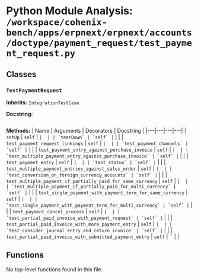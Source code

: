 # Python Module Analysis: `/workspace/cohenix-bench/apps/erpnext/erpnext/accounts/doctype/payment_request/test_payment_request.py`

## Classes

### `TestPaymentRequest`
**Inherits:** `IntegrationTestCase`


**Docstring:**
```

```

**Methods:**
| Name | Arguments | Decorators | Docstring |
|---|---|---|---|
| `setUp` | `self` | `` |  |
| `tearDown` | `self` | `` |  |
| `test_payment_request_linkings` | `self` | `` |  |
| `test_payment_channels` | `self` | `` |  |
| `test_payment_entry_against_purchase_invoice` | `self` | `` |  |
| `test_multiple_payment_entry_against_purchase_invoice` | `self` | `` |  |
| `test_payment_entry` | `self` | `` |  |
| `test_status` | `self` | `` |  |
| `test_multiple_payment_entries_against_sales_order` | `self` | `` |  |
| `test_conversion_on_foreign_currency_accounts` | `self` | `` |  |
| `test_multiple_payment_if_partially_paid_for_same_currency` | `self` | `` |  |
| `test_multiple_payment_if_partially_paid_for_multi_currency` | `self` | `` |  |
| `test_single_payment_with_payment_term_for_same_currency` | `self` | `` |  |
| `test_single_payment_with_payment_term_for_multi_currency` | `self` | `` |  |
| `test_payment_cancel_process` | `self` | `` |  |
| `test_partial_paid_invoice_with_payment_request` | `self` | `` |  |
| `test_partial_paid_invoice_with_more_payment_entry` | `self` | `` |  |
| `test_consider_journal_entry_and_return_invoice` | `self` | `` |  |
| `test_partial_paid_invoice_with_submitted_payment_entry` | `self` | `` |  |





## Functions

No top-level functions found in this file.
